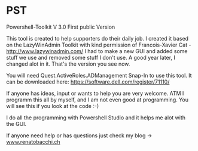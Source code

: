 # PST
Powershell-Toolkit V 3.0
First public Version

This tool is created to help supporters do their daily job. I created it based on the LazyWinAdmin Toolkit with kind permission
of Francois-Xavier Cat - http://www.lazywinadmin.com/
I had to make a new GUI and added some stuff we use and removed some stuff I don't use.
A good year later, I changed alot in it. That's the version you see now.

You will need Quest.ActiveRoles.ADManagement Snap-In to use this tool. It can be downloaded here: https://software.dell.com/register/71110/

If anyone has ideas, input or wants to help you are very welcome. ATM I programm this all by myself, and I am not even good at
programming. You will see this if you look at the code :-)

I do all the programming with Powershell Studio and it helps me alot with the GUI.

If anyone need help or has questions just check my blog -> www.renatobacchi.ch
